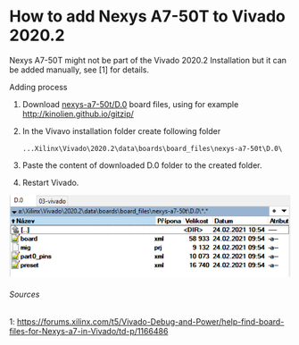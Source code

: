 # How to add Nexys A7-50T to Vivado 2020.2

Nexys A7-50T might not be part of the Vivado 2020.2 Installation but it can be added manually, see [1] for details.

Adding process

1. Download [nexys-a7-50t/D.0](https://github.com/Digilent/vivado-boards/tree/master/new/board_files/nexys-a7-50t/D.0) board files, using for example http://kinolien.github.io/gitzip/

2. In the Vivavo installation folder create following folder

   ```
   ...Xilinx\Vivado\2020.2\data\boards\board_files\nexys-a7-50t\D.0\
   ```

3. Paste the content of downloaded D.0 folder to the created folder.

4. Restart Vivado.

![](board.png)



###### Sources

1: https://forums.xilinx.com/t5/Vivado-Debug-and-Power/help-find-board-files-for-Nexys-a7-in-Vivado/td-p/1166486

